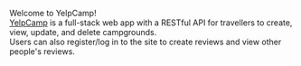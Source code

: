 Welcome to YelpCamp!<br />
[YelpCamp](https://intense-springs-38584.herokuapp.com/) is a full-stack web app with a RESTful API for travellers to create, view, update, and delete campgrounds.<br />
Users can also register/log in to the site to create reviews and view other people's reviews.<br />
